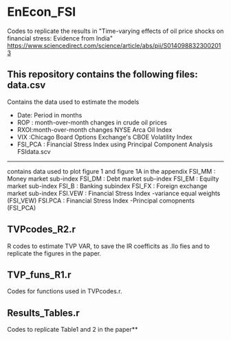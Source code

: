 # EnEcon_FSI
Codes to replicate the results in "Time-varying effects of oil price shocks on financial stress: Evidence from India" https://www.sciencedirect.com/science/article/abs/pii/S0140988323002013

This repository contains the following files:
data.csv 
----------------------
Contains the data used to estimate the models
- Date: Period in months
- ROP : month-over-month changes in crude oil prices 
- RXOI:month-over-month changes NYSE Arca Oil Index 
- VIX :Chicago Board Options Exchange's CBOE Volatility Index
- FSI_PCA : Financial Stress Index using Principal Component Analysis
FSIdata.scv
----------------------
contains data used to plot figure 1 and figure 1A in the appendix
FSI_MM : Money market sub-index
FSI_DM : Debt market sub-index
FSI_EM : Equilty market sub-index
FSI_B : Banking  subindex
FSI_FX : Foreign exchange market sub-index
FSI.VEW : Financial Stress Index -variance equal weights (FSI_VEW)
FSI.PCA : Financial Stress Index -Principal comopnents (FSI_PCA)
 
TVPcodes_R2.r
-----------------------
R codes to estimate TVP VAR, to save the IR coefficits as .llo fies and to replicate the figures in the paper. 

TVP_funs_R1.r
-----------------------
Codes for functions used in TVPcodes.r.  

Results_Tables.r
-----------------------
Codes to replicate Table1 and 2 in the paper**
